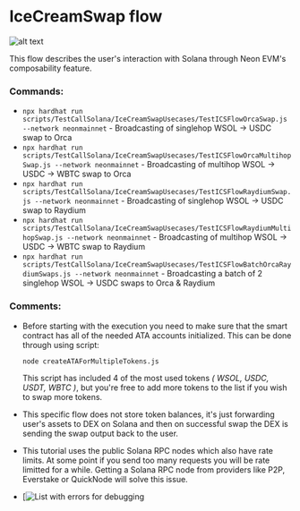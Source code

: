 # IceCreamSwap flow

![alt text](https://github.com/neonlabsorg/neon-tutorials/blob/test/icecreamswap-usecases/hardhat/scripts/TestCallSolana/IceCreamSwapUsecases/ics-flow.jpeg)

This flow describes the user's interaction with Solana through Neon EVM's composability feature.

### Commands:
- `npx hardhat run scripts/TestCallSolana/IceCreamSwapUsecases/TestICSFlowOrcaSwap.js --network neonmainnet` - Broadcasting of singlehop WSOL -> USDC swap to Orca
- `npx hardhat run scripts/TestCallSolana/IceCreamSwapUsecases/TestICSFlowOrcaMultihopSwap.js --network neonmainnet` - Broadcasting of multihop WSOL -> USDC -> WBTC swap to Orca
- `npx hardhat run scripts/TestCallSolana/IceCreamSwapUsecases/TestICSFlowRaydiumSwap.js --network neonmainnet` - Broadcasting of singlehop WSOL -> USDC swap to Raydium
- `npx hardhat run scripts/TestCallSolana/IceCreamSwapUsecases/TestICSFlowRaydiumMultihopSwap.js --network neonmainnet` - Broadcasting of multihop WSOL -> USDC -> WBTC swap to Raydium
- `npx hardhat run scripts/TestCallSolana/IceCreamSwapUsecases/TestICSFlowBatchOrcaRaydiumSwaps.js --network neonmainnet` - Broadcasting a batch of 2 singlehop WSOL -> USDC swaps to Orca & Raydium

### Comments:
- Before starting with the execution you need to make sure that the smart contract has all of the needed ATA accounts initialized. This can be done through using script:

    ```node createATAForMultipleTokens.js```

    This script has included 4 of the most used tokens _( WSOL, USDC, USDT, WBTC )_, but you're free to add more tokens to the list if you wish to swap more tokens.
- This specific flow does not store token balances, it's just forwarding user's assets to DEX on Solana and then on successful swap the DEX is sending the swap output back to the user.
- This tutorial uses the public Solana RPC nodes which also have rate limits. At some point if you send too many requests you will be rate limitted for a while. Getting a Solana RPC node from providers like P2P, Everstake or QuickNode will solve this issue.
- [![List with errors for debugging](https://orca-so.gitbook.io/orca-developer-portal/whirlpools/interacting-with-the-protocol/errors)